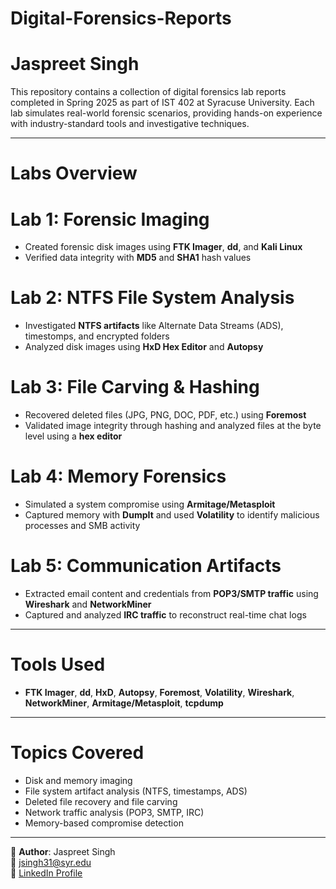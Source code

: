 # Digital-Forensics-Reports

# Jaspreet Singh

This repository contains a collection of digital forensics lab reports completed in Spring 2025 as part of IST 402 at Syracuse University. Each lab simulates real-world forensic scenarios, providing hands-on experience with industry-standard tools and investigative techniques.

---

# Labs Overview

# Lab 1: Forensic Imaging
- Created forensic disk images using **FTK Imager**, **dd**, and **Kali Linux**
- Verified data integrity with **MD5** and **SHA1** hash values

# Lab 2: NTFS File System Analysis
- Investigated **NTFS artifacts** like Alternate Data Streams (ADS), timestomps, and encrypted folders
- Analyzed disk images using **HxD Hex Editor** and **Autopsy**

# Lab 3: File Carving & Hashing
- Recovered deleted files (JPG, PNG, DOC, PDF, etc.) using **Foremost**
- Validated image integrity through hashing and analyzed files at the byte level using a **hex editor**

# Lab 4: Memory Forensics
- Simulated a system compromise using **Armitage/Metasploit**
- Captured memory with **DumpIt** and used **Volatility** to identify malicious processes and SMB activity

# Lab 5: Communication Artifacts
- Extracted email content and credentials from **POP3/SMTP traffic** using **Wireshark** and **NetworkMiner**
- Captured and analyzed **IRC traffic** to reconstruct real-time chat logs

---

# Tools Used
- **FTK Imager**, **dd**, **HxD**, **Autopsy**, **Foremost**, **Volatility**, **Wireshark**, **NetworkMiner**, **Armitage/Metasploit**, **tcpdump**

---

# Topics Covered
- Disk and memory imaging
- File system artifact analysis (NTFS, timestamps, ADS)
- Deleted file recovery and file carving
- Network traffic analysis (POP3, SMTP, IRC)
- Memory-based compromise detection

---

📌 **Author**: Jaspreet Singh  
📧 [jsingh31@syr.edu](mailto:jsingh31@syr.edu)  
🔗 [LinkedIn Profile](https://www.linkedin.com/in/jaspreet-singh-74-syr)

